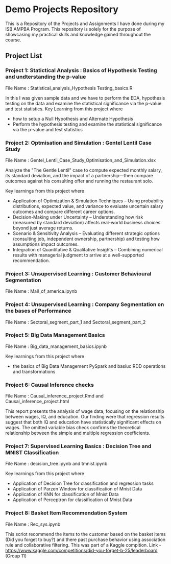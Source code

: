 # Demo Projects Repository 
This is a Repository of the Projects and Assignments I have done during my ISB AMPBA Program.
This repository is solely for the purpose of showcasing my practical skills and knowledge gained throughout the course.

## Project List

### Project 1: Statictical Analysis : Basics of Hypothesis Testing and undterstanding the p-value  
 File Name : Statistical_analysis_Hypothesis Testing_basics.R

 In this I was given sample data and we have to perform the EDA, hypothesis testing on the data and examine the statistical significance via the p-value and test statistics. Key Learning from this project where 
- how to setup a Null Hypothesis and Alternate Hypothesis 
- Perform the hypothesis testing and examine the statistical significance via the p-value and test statistics
 
### Project 2: Optmisation and Simulation : Gentel Lentil Case Study 
 File Name : Gentel_Lentil_Case_Study_Optimisation_and_Simulation.xlsx
 
 Analyze the "The Gentle Lentil" case to compute expected monthly salary, its standard deviation, and the impact of a partnership—then compare outcomes against his consulting offer and running the restaurant solo.

 Key learnings from this project where
- Application of Optimization & Simulation Techniques – Using probability distributions, expected value, and variance to evaluate uncertain salary outcomes and compare different career options.
- Decision-Making under Uncertainty – Understanding how risk (measured by standard deviation) affects real-world business choices beyond just average returns.
- Scenario & Sensitivity Analysis – Evaluating different strategic options (consulting job, independent ownership, partnership) and testing how assumptions impact outcomes.
- Integration of Quantitative & Qualitative Insights – Combining numerical results with managerial judgment to arrive at a well-supported recommendation.

### Project 3: Unsupervised Learning : Customer Behavioural Segmentation 
 File Name : Mall_of_america.ipynb


### Project 4: Unsupervised Learning : Company Segmentation on the bases of Performance
 File Name : Sectoral_segment_part_1 and Sectoral_segment_part_2

### Project 5: Big Data Management Basics
 File Name : Big_data_management_basics.ipynb

 Key learnings from this project where
- the basics of Big Data Management PySpark and basiuc RDD operations and transformations

### Project 6: Causal Inference checks
 File Name : Causal_inference_project.Rmd and Causal_inference_project.html

 This report presents the analysis of wage data, focusing on the relationship between wages, IQ, and education. Our finding were that regression results suggest that both IQ and education have statistically significant effects on wages. The omitted variable bias check confirms the theoretical relationship between the simple and multiple regression coefficients.

### Project 7: Supervised Learning Basics : Decision Tree and MNIST Classification
 File Name : decision_tree.ipynb and tmnist.ipynb

 Key learnings from this project where
- Application of Decision Tree for classification and regression tasks
- Application of Parzen Window for classification of Mnist Data
- Application of KNN for classification of Mnist Data
- Application of Perceptron for classification of Mnist Data

### Project 8: Basket Item Recommendation System
File Name : Rec_sys.ipynb

 This scriot recommend the items to the customer based on the basket items (Did you forget to buy?) and there past purchase behavior using association rule and collaborative filtering.
 This was part of a Kaggle compition. Link - https://www.kaggle.com/competitions/did-you-forget-b-25/leaderboard (Group 11)


